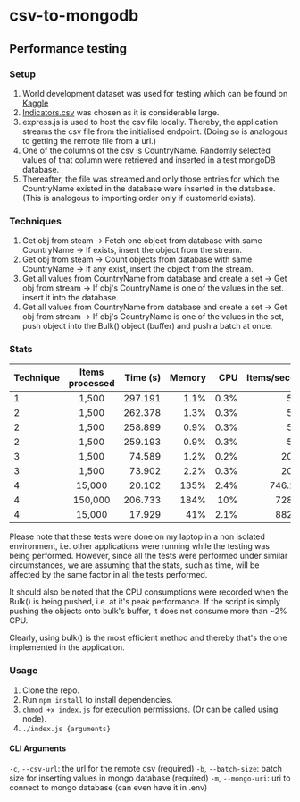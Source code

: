 # csv-to-mongodb


## Performance testing
### Setup
1. World development dataset was used for testing which can be found on [Kaggle](https://www.kaggle.com/worldbank/world-development-indicators)
2. [Indicators.csv](https://www.kaggle.com/worldbank/world-development-indicators#Indicators.csv) was chosen as it is considerable large.
3. express.js is used to host the csv file locally. Thereby, the application streams the csv file from the initialised endpoint. (Doing so is analogous to getting the remote file from a url.)
4. One of the columns of the csv is CountryName. Randomly selected values of that column were retrieved and inserted in a test mongoDB database.
5. Thereafter, the file was streamed and only those entries for which the CountryName existed in the database were inserted in the database. (This is analogous to importing order only if customerId exists).

### Techniques
1. Get obj from steam -> Fetch one object from database with same CountryName -> If exists, insert the object from the stream.
2. Get obj from steam -> Count objects from database with same CountryName -> If any exist, insert the object from the stream.
3. Get all values from CountryName from database and create a set -> Get obj from stream -> If obj's CountryName is one of the values in the set. insert it into the database.
4. Get all values from CountryName from database and create a set -> Get obj from stream -> If obj's CountryName is one of the values in the set, push object into the Bulk() object (buffer) and push a batch at once.

### Stats

| Technique     | Items processed | Time (s)  | Memory | CPU | Items/second |
| ------------- |:-------------:| -----:|-----:| -----:| -----:|
| 1 | 1,500     |    297.191 | 1.1% | 0.3% | 5.05 |
| 2 | 1,500     |    262.378 | 1.3% | 0.3% | 5.72 |
| 2 | 1,500     |    258.899 | 0.9% | 0.3% | 5.81 |
| 2 | 1,500     |    259.193 | 0.9% | 0.3% | 5.79 |
| 3 | 1,500     |    74.589 | 1.2% | 0.2% | 20.13|
| 3 | 1,500     |    73.902 | 2.2% | 0.3% | 20.29 |
| 4 | 15,000      |    20.102 |  135% | 2.4% | 746.226 |
| 4 | 150,000     |    206.733 | 184% | 10% | 728.15 |
| 4 | 15,000      |  17.929 | 41% | 2.1% | 882.35 |

Please note that these tests were done on my laptop in a non isolated environment, i.e. other applications were running while the testing was being performed. However, since all the tests were performed under similar circumstances, we are assuming that the stats, such as time, will be affected by the same factor in all the tests performed.

It should also be noted that the CPU consumptions were recorded when the Bulk() is being pushed, i.e. at it's peak performance. If the script is simply pushing the objects onto bulk's buffer, it does not consume more than ~2% CPU.

Clearly, using bulk() is the most efficient method and thereby that's the one implemented in the application.

### Usage
1. Clone the repo.
2. Run `npm install` to install dependencies.
3. `chmod +x index.js` for execution permissions. (Or can be called using node).
4. `./index.js {arguments}`

#### CLI Arguments
`-c`, `--csv-url`: the url for the remote csv (required)
`-b`, `--batch-size`: batch size for inserting values in mongo database (required)
`-m`, `--mongo-uri`: uri to connect to mongo database (can even have it in .env)


